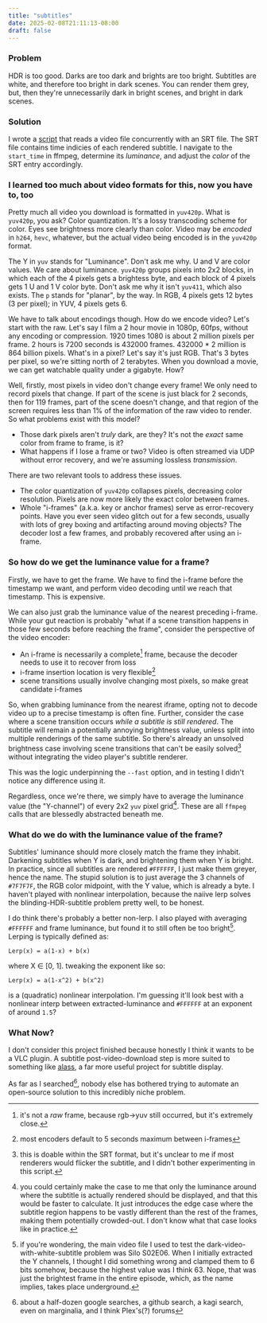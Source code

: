 ```yaml
---
title: "subtitles"
date: 2025-02-08T21:11:13-08:00
draft: false
---
```


### Problem

HDR is too good. Darks are too dark and brights are too bright. Subtitles are white, and therefore too bright in dark scenes. You can render them grey, but, then they're unnecessarily dark in bright scenes, and bright in dark scenes.


### Solution

I wrote a [script](https://github.com/graevy/greyer) that reads a video file concurrently with an SRT file. The SRT file contains time indicies of each rendered subtitle. I navigate to the `start_time` in ffmpeg, determine its *luminance*, and adjust the *color* of the SRT entry accordingly.


### I learned too much about video formats for this, now you have to, too

Pretty much all video you download is formatted in `yuv420p`. What is `yuv420p`, you ask? Color quantization. It's a lossy transcoding scheme for color. Eyes see brightness more clearly than color. Video may be *encoded* in `h264`, `hevc`, whatever, but the actual video being encoded is in the `yuv420p` format.

The Y in `yuv` stands for "Luminance". Don't ask me why. U and V are color values. We care about luminance. `yuv420p` groups pixels into 2x2 blocks, in which each of the 4 pixels gets a brightess byte, and each block of 4 pixels gets 1 U and 1 V color byte. Don't ask me why it isn't `yuv411`, which also exists. The `p` stands for "planar", by the way. In RGB, 4 pixels gets 12 bytes (3 per pixel); in YUV, 4 pixels gets 6.

We have to talk about encodings though. How do we encode video? Let's start with the raw. Let's say I film a 2 hour movie in 1080p, 60fps, without any encoding or compression. 1920 times 1080 is about 2 million pixels per frame. 2 hours is 7200 seconds is 432000 frames. 432000 * 2 million is 864 billion pixels. What's in a pixel? Let's say it's just RGB. That's 3 bytes per pixel, so we're sitting north of 2 terabytes. When you download a movie, we can get watchable quality under a gigabyte. How?

Well, firstly, most pixels in video don't change every frame! We only need to record pixels that change. If part of the scene is just black for 2 seconds, then for 119 frames, part of the scene doesn't change, and that region of the screen requires less than 1% of the information of the raw video to render. So what problems exist with this model?

- Those dark pixels aren't *truly* dark, are they? It's not the *exact* same color from frame to frame, is it?
- What happens if I lose a frame or two? Video is often streamed via UDP without error recovery, and we're assuming lossless *transmission*.

There are two relevant tools to address these issues. 

- The color quantization of `yuv420p` collapses pixels, decreasing color resolution. Pixels are now more likely the exact color between frames.
- Whole "i-frames" (a.k.a. key or anchor frames) serve as error-recovery points. Have you ever seen video glitch out for a few seconds, usually with lots of grey boxing and artifacting around moving objects? The decoder lost a few frames, and probably recovered after using an i-frame.


### So how do we get the luminance value for a frame?

Firstly, we have to get the frame. We have to find the i-frame before the timestamp we want, and perform video decoding until we reach that timestamp. This is expensive.

We can also just grab the luminance value of the nearest preceding i-frame. While your gut reaction is probably "what if a scene transition happens in those few seconds before reaching the frame", consider the perspective of the video encoder:

- An i-frame is necessarily a complete[^1] frame, because the decoder needs to use it to recover from loss
- i-frame insertion location is very flexible[^3]
- scene transitions usually involve changing most pixels, so make great candidate i-frames

So, when grabbing luminance from the nearest iframe, opting not to decode video up to a precise timestamp is often fine. Further, consider the case where a scene transition occurs *while a subtitle is still rendered*. The subtitle will remain a potentially annoying brightness value, unless split into multiple renderings of the same subtitle. So there's already an unsolved brightness case involving scene transitions that can't be easily solved[^2] without integrating the video player's subtitle renderer.

This was the logic underpinning the `--fast` option, and in testing I didn't notice any difference using it.

Regardless, once we're there, we simply have to average the luminance value (the "Y-channel") of every 2x2 `yuv` pixel grid[^4]. These are all `ffmpeg` calls that are blessedly abstracted beneath me.


### What do we do with the luminance value of the frame?

Subtitles' luminance should more closely match the frame they inhabit. Darkening subtitles when Y is dark, and brightening them when Y is bright. In practice, since all subtitles are rendered `#FFFFFF`, I just make them greyer, hence the name. The stupid solution is to just average the 3 channels of `#7F7F7F`, the RGB color midpoint, with the Y value, which is already a byte. I haven't played with nonlinear interpolation, because the naiive lerp solves the blinding-HDR-subtitle problem pretty well, to be honest.

I do think there's probably a better non-lerp. I also played with averaging `#FFFFFF` and frame luminance, but found it to still often be too bright[^5]. Lerping is typically defined as:

`Lerp(x) = a(1-x) + b(x)`

where X ∈ [0, 1]. tweaking the exponent like so:

`Lerp(x) = a(1-x^2) + b(x^2)`

is a (quadratic) nonlinear interpolation. I'm guessing it'll look best with a nonlinear interp between extracted-luminance and `#FFFFFF` at an exponent of around `1.5`?

### What Now?

I don't consider this project finished because honestly I think it wants to be a VLC plugin. A subtitle post-video-download step is more suited to something like [alass](https://github.com/kaegi/alass), a far more useful project for subtitle display.

As far as I searched[^6], nobody else has bothered trying to automate an open-source solution to this incredibly niche problem.


[^1]: it's not a *raw* frame, because rgb->yuv still occurred, but it's extremely close.

[^2]: this is doable within the SRT format, but it's unclear to me if most renderers would flicker the subtitle, and I didn't bother experimenting in this script.

[^3]: most encoders default to 5 seconds maximum between i-frames

[^4]: you could certainly make the case to me that only the luminance around where the subtitle is actually rendered should be displayed, and that this would be faster to calculate. It just introduces the edge case where the subtitle region happens to be vastly different than the rest of the frames, making them potentially crowded-out. I don't know what that case looks like in practice.

[^5]: if you're wondering, the main video file I used to test the dark-video-with-white-subtitle problem was Silo S02E06. When I initially extracted the Y channels, I thought I did something wrong and clamped them to 6 bits somehow, because the highest value was I think 63. Nope, that was just the brightest frame in the entire episode, which, as the name implies, takes place underground.

[^6]: about a half-dozen google searches, a github search, a kagi search, even on marginalia, and I think Plex's(?) forums
